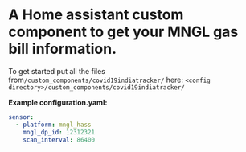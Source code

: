 # A Home assistant custom component to get your MNGL gas bill information.

To get started put all the files from`/custom_components/covid19indiatracker/` here:
`<config directory>/custom_components/covid19indiatracker/`

**Example configuration.yaml:**

```yaml
sensor:
  - platform: mngl_hass
    mngl_dp_id: 12312321
    scan_interval: 86400
```
